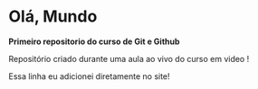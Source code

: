# Olá, Mundo
 **Primeiro repositorio do curso de Git e Github**

 Repositório criado durante uma aula ao vivo do curso em video !

 Essa linha eu adicionei diretamente no site! 
